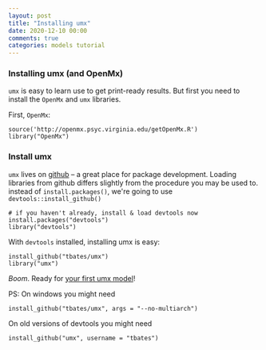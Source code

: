```yaml
---
layout: post
title: "Installing umx"
date: 2020-12-10 00:00
comments: true
categories: models tutorial
---
```


<a name="top"></a>
### Installing umx (and OpenMx)

`umx` is easy to learn use to get print-ready results. But first you need to install the `OpenMx` and `umx` libraries.

First, `OpenMx`:

``` splus
source('http://openmx.psyc.virginia.edu/getOpenMx.R')
library("OpenMx")
```

### Install umx
`umx` lives on [github](http://github.com/tbates/umx) – a great place for package development. Loading libraries from github differs slightly from the procedure you may be used to. instead of `install.packages()`, we're going to use `devtools::install_github()`

``` splus
# if you haven't already, install & load devtools now
install.packages("devtools")
library("devtools")
```
With `devtools` installed, installing umx is easy:

``` splus
install_github("tbates/umx")
library("umx")
```
*Boom*. Ready for [your first umx model](/models/tutorial/2020/11/30/First-steps.html)!

PS: On windows you might need

``` splus
install_github("tbates/umx", args = "--no-multiarch")
```

On old versions of devtools you might need

``` splus
install_github("umx", username = "tbates")	
```
